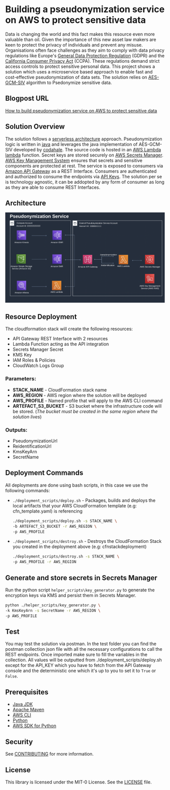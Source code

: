 # Building a pseudonymization service on AWS to protect sensitive data
Data is changing the world and this fact makes this resource even more
valuable than oil. Given the importance of this new asset law makers are keen to protect the privacy of individuals and prevent any misuse. Organisations often face challenges as they aim to comply
with data privacy regulations like Europe's [General Data Protection Regulation](https://eur-lex.europa.eu/legal-content/EN/TXT/HTML/?uri=OJ%3AL%3A2016%3A119%3AFULL) (GDPR) and the [California Consumer Privacy Act](https://oag.ca.gov/privacy/ccpa) (CCPA). These regulations demand strict access controls to protect sensitive personal data. This project shows a solution which uses a microservice based approach to enable fast and cost-effective pseudonymization of data sets. The solution relies on [AES-GCM-SIV](https://en.wikipedia.org/wiki/AES-GCM-SIV) algorithm to Psedonymize sensitive data.


## Blogpost URL
[How to build pseudonymization service on AWS to protect sensitive data](link)


## Solution Overview

The solution follows a [serverless architecture](https://aws.amazon.com/lambda/serverless-architectures-learn-more/) approach. Pseudonymization logic is written in [java](https://www.java.com/en/) and leverages the java implementation of AES-GCM-SIV developed by [codahale](https://github.com/codahale/aes-gcm-siv). The source code is hosted in an [AWS Lambda lambda](https://aws.amazon.com/lambda/) function. Secret keys are stored securely on [AWS Secrets Manager](https://aws.amazon.com/secrets-manager/). [AWS Key Management System](https://aws.amazon.com/kms/) ensures that secrets and sensitive components are protected at rest. The service is exposed to consumers via [Amazon API Gateway](https://aws.amazon.com/api-gateway/) as a REST Interface. Consumers are authenticated and authorized to consume the endpoints via [API Keys](https://docs.aws.amazon.com/apigateway/latest/developerguide/api-gateway-setup-api-key-with-console.html). The solution per se is technology agnostic, it can be addopted by any form of consumer as long as they are able to consume REST Interfaces.


## Architecture

![Alt text](./Architecture.png?raw=true "Architecture Diagram")

## Resource Deployment

The cloudformation stack will create the following resources:
- API Gateway REST Interface with 2 resources
- Lambda Function acting as the API integration
- Secrets Manager Secret
- KMS Key
- IAM Roles & Policies
- CloudWatch Logs Group

### Parameters:
- **STACK_NAME** - CloudFormation stack name
- **AWS_REGION** - AWS region where the solution will be deployed
- **AWS_PROFILE** - Named profile that will apply to the AWS CLI command
- **ARTEFACT_S3_BUCKET** - S3 bucket where the infrastructure code will be stored. (*The bucket must be created in the same region where the solution lives*)

### Outputs:

- PseudonymizationUrl
- ReidentificationUrl
- KmsKeyArn
- SecretName

## Deployment Commands
All deployments are done using bash scripts, in this case we use the following commands:
 - ```./deployment_scripts/deploy.sh```    -  Packages, builds and deploys the local artifacts that your AWS CloudFormation template (e.g: cfn_template.yaml) is referencing

   ```bash
   ./deployment_scripts/deploy.sh -s STACK_NAME \
   -b ARTEFACT_S3_BUCKET -r AWS_REGION \
   -p AWS_PROFILE
   ```

 - ```./deployment_scripts/destroy.sh```   -  Destroys the CloudFormation Stack you created in the deployment above (e.g: cfnstackdeployment)
   ```bash
   ./deployment_scripts/destroy.sh -s STACK_NAME \
   -p AWS_PROFILE -r AWS_REGION
## Generate and store secrets in Secrets Manager

Run the python script ```helper_scripts\key_generator.py``` to generate the encryption keys via KMS and persist them in Secrets Manager.

```bash
python ./helper_scripts/key_generator.py \
-k KmsKeyArn -s SecretName -r AWS_REGION \
-p AWS_PROFILE 
```

## Test
You may test the solution via postman. In the test folder you can find the postman collection json file with all the necessary configurations to call the REST endpoints. Once imported make sure to fill the variables in the collection. All values will be outputted from ./deployment_scripts/deploy.sh except for the API_KEY which you have to fetch from the API Gateway console and the deterministic one which it's up to you to set it to `True` or `False`.

## Prerequisites
- [Java JDK](https://www.oracle.com/java/technologies/downloads/)
- [Apache Maven](https://maven.apache.org/)
- [AWS CLI](https://aws.amazon.com/cli/)
- [Python](https://www.python.org/)
- [AWS SDK for Python](https://boto3.amazonaws.com/v1/documentation/api/latest/index.html)


## Security

See [CONTRIBUTING](CONTRIBUTING.md#security-issue-notifications) for more information.

## License

This library is licensed under the MIT-0 License. See the [LICENSE](LICENSE) file.
